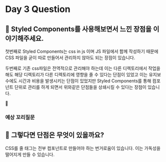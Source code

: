 # Day 3 Question



## :memo: Styled Components를 사용해보면서 느낀 장점을 이야기해주세요.

첫번째로 Styled Components는 css in js 이며 JS 파일에서 함께 작성하기 때문에 CSS 파일을 굳이 따로 만들어서 관리하지 않아도 되는 장점이 있습니다.

두번째로 기존 css파일은 전역적으로 관리해야 하는데 이는 다른 디렉토리에서 작업을 해도 해당 디렉토리가 다른 디렉토리에 영향을 줄 수 있다는 단점이 있었고 이는 유지보수에도 시간과 비용을 발생시키는 단점이 있었지만 Styled Components를 통해 컴포넌트 단위로 관리를 하게 되면서 위와같은 단점들을 상쇄시킬 수 있다는 장점이 있습니다.

:rocket:

### 예상 꼬리질문
## :memo: 그렇다면 단점은 무엇이 있을까요?

CSS를 줄 태그는 전부 컴포넌트로 만들어야 하는 번거로움이 있습니다.
이는 가독성을 떨어지게 만들 수 있습니다.